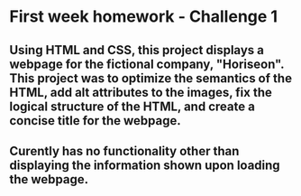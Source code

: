 # First week homework - Challenge 1
## Using HTML and CSS, this project displays a webpage for the fictional company, "Horiseon". This project was to optimize the semantics of the HTML, add alt attributes to the images, fix the logical structure of the HTML, and create a concise title for the webpage.
## Curently has no functionality other than displaying the information shown upon loading the webpage.
